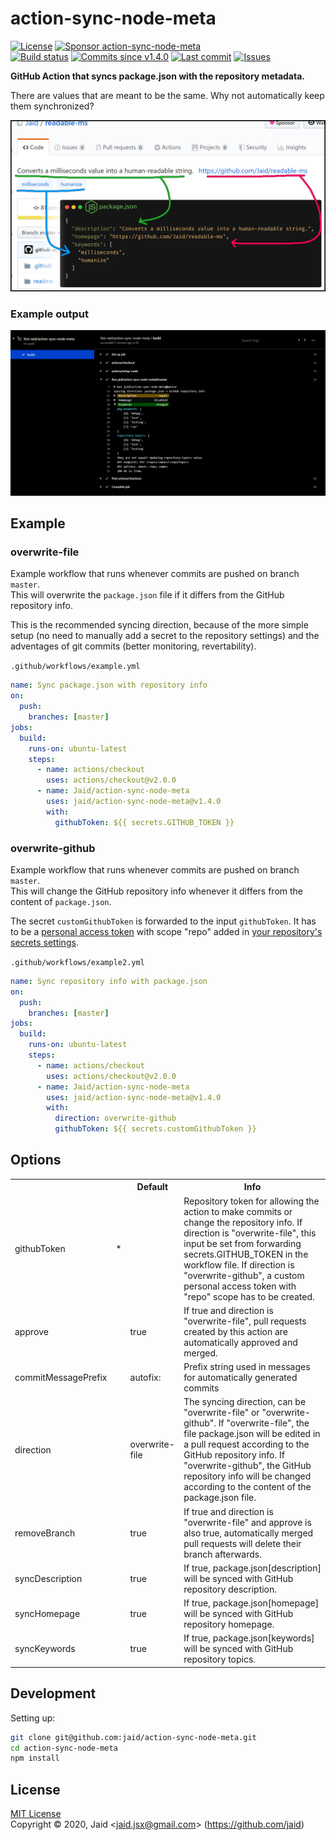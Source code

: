 # action-sync-node-meta


<a href="https://raw.githubusercontent.com/jaid/action-sync-node-meta/master/license.txt"><img src="https://img.shields.io/github/license/jaid/action-sync-node-meta?style=flat-square" alt="License"/></a> <a href="https://github.com/sponsors/jaid"><img src="https://img.shields.io/badge/<3-Sponsor-FF45F1?style=flat-square" alt="Sponsor action-sync-node-meta"/></a>  
<a href="https://actions-badge.atrox.dev/jaid/action-sync-node-meta/goto"><img src="https://img.shields.io/endpoint.svg?style=flat-square&url=https%3A%2F%2Factions-badge.atrox.dev%2Fjaid%2Faction-sync-node-meta%2Fbadge" alt="Build status"/></a> <a href="https://github.com/jaid/action-sync-node-meta/commits"><img src="https://img.shields.io/github/commits-since/jaid/action-sync-node-meta/v1.4.0?style=flat-square&logo=github" alt="Commits since v1.4.0"/></a> <a href="https://github.com/jaid/action-sync-node-meta/commits"><img src="https://img.shields.io/github/last-commit/jaid/action-sync-node-meta?style=flat-square&logo=github" alt="Last commit"/></a> <a href="https://github.com/jaid/action-sync-node-meta/issues"><img src="https://img.shields.io/github/issues/jaid/action-sync-node-meta?style=flat-square&logo=github" alt="Issues"/></a>  

**GitHub Action that syncs package.json with the repository metadata.**


There are values that are meant to be the same. Why not automatically keep them synchronized?

![Banner](readme/banner.jpg)

### Example output

![Example output](readme/output.png)





## Example

### overwrite-file

Example workflow that runs whenever commits are pushed on branch `master`.  
This will overwrite the `package.json` file if it differs from the GitHub repository info.

This is the recommended syncing direction, because of the more simple setup (no need to manually add a secret to the repository settings) and the adventages of git commits (better monitoring, revertability).

`.github/workflows/example.yml`
```yaml
name: Sync package.json with repository info
on:
  push:
    branches: [master]
jobs:
  build:
    runs-on: ubuntu-latest
    steps:
      - name: actions/checkout
        uses: actions/checkout@v2.0.0
      - name: Jaid/action-sync-node-meta
        uses: jaid/action-sync-node-meta@v1.4.0
        with:
          githubToken: ${{ secrets.GITHUB_TOKEN }}
```

### overwrite-github

Example workflow that runs whenever commits are pushed on branch `master`.  
This will change the GitHub repository info whenever it differs from the content of `package.json`.

The secret `customGithubToken` is forwarded to the input `githubToken`. It has to be a [personal access token](https://github.com/settings/tokens) with scope "repo" added in [your repository's secrets settings](https://github.com/YOUR_NAME/YOUR_REPOSITORY/settings/secrets).

`.github/workflows/example2.yml`
```yaml
name: Sync repository info with package.json
on:
  push:
    branches: [master]
jobs:
  build:
    runs-on: ubuntu-latest
    steps:
      - name: actions/checkout
        uses: actions/checkout@v2.0.0
      - name: Jaid/action-sync-node-meta
        uses: jaid/action-sync-node-meta@v1.4.0
        with:
          direction: overwrite-github
          githubToken: ${{ secrets.customGithubToken }}
```







## Options



<table>
<tr>
<th></th>
<th></th>
<th>Default</th>
<th>Info</th>
</tr>
<tr>
<td>githubToken</td>
<td>*</td>
<td></td>
<td>Repository token for allowing the action to make commits or change the repository info. If direction is "overwrite-file", this input be set from forwarding secrets.GITHUB_TOKEN in the workflow file. If direction is "overwrite-github", a custom personal access token with "repo" scope has to be created.</td>
</tr>
<tr>
<td>approve</td>
<td></td>
<td>true</td>
<td>If true and direction is "overwrite-file", pull requests created by this action are automatically approved and merged.</td>
</tr>
<tr>
<td>commitMessagePrefix</td>
<td></td>
<td>autofix: </td>
<td>Prefix string used in messages for automatically generated commits</td>
</tr>
<tr>
<td>direction</td>
<td></td>
<td>overwrite-file</td>
<td>The syncing direction, can be "overwrite-file" or "overwrite-github". If "overwrite-file", the file package.json will be edited in a pull request according to the GitHub repository info. If "overwrite-github", the GitHub repository info will be changed according to the content of the package.json file.</td>
</tr>
<tr>
<td>removeBranch</td>
<td></td>
<td>true</td>
<td>If true and direction is "overwrite-file" and approve is also true, automatically merged pull requests will delete their branch afterwards.</td>
</tr>
<tr>
<td>syncDescription</td>
<td></td>
<td>true</td>
<td>If true, package.json[description] will be synced with GitHub repository description.</td>
</tr>
<tr>
<td>syncHomepage</td>
<td></td>
<td>true</td>
<td>If true, package.json[homepage] will be synced with GitHub repository homepage.</td>
</tr>
<tr>
<td>syncKeywords</td>
<td></td>
<td>true</td>
<td>If true, package.json[keywords] will be synced with GitHub repository topics.</td>
</tr>
</table>











## Development



Setting up:
```bash
git clone git@github.com:jaid/action-sync-node-meta.git
cd action-sync-node-meta
npm install
```


## License
[MIT License](https://raw.githubusercontent.com/jaid/action-sync-node-meta/master/license.txt)  
Copyright © 2020, Jaid \<jaid.jsx@gmail.com> (https://github.com/jaid)
